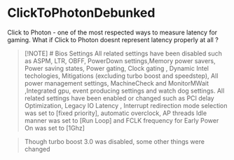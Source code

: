 # ClickToPhotonDebunked
Click to Photon - one of the most respected ways to measure latency for gaming. What if Click to Photon doesnt represent latency properly at all ?








> [!NOTE] # Bios Settings
> All related settings have been disabled such as  ASPM, LTR, OBFF, PowerDown settings,Memory power savers, Power saving states, Power gating, Clock gating , Dynamic Intel techologies, Mitigations (excluding turbo boost and speedstep), All power management settings, MachineCheck and MonitorMWait ,Integrated gpu, event producing settings and watch dog settings.
> All related settings have been enabled or changed such as PCI delay Optimization, Legacy IO Latency , Interrupt redirection mode selection was set to [fixed priority], automatic overclock, AP threads Idle manner was set to [Run Loop] and FCLK frequency for Early Power On was set to [1Ghz]
> 

> Though turbo boost 3.0 was disabled, some other things were changed
